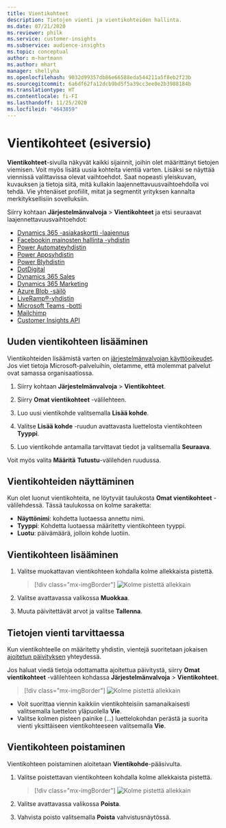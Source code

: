 ```yaml
---
title: Vientikohteet
description: Tietojen vienti ja vientikohteiden hallinta.
ms.date: 07/21/2020
ms.reviewer: philk
ms.service: customer-insights
ms.subservice: audience-insights
ms.topic: conceptual
author: m-hartmann
ms.author: mhart
manager: shellyha
ms.openlocfilehash: 9032d99357db86e66588eda544211a5f8eb2f23b
ms.sourcegitcommit: 6a6df62fa12dcb9bd5f5a39cc3ee0e2b3988184b
ms.translationtype: HT
ms.contentlocale: fi-FI
ms.lasthandoff: 11/25/2020
ms.locfileid: "4643859"
---
```

# <a name="export-destinations-preview"></a>Vientikohteet (esiversio)

**Vientikohteet**-sivulla näkyvät kaikki sijainnit, joihin olet määrittänyt tietojen viemisen. Voit myös lisätä uusia kohteita vientiä varten. Lisäksi se näyttää viennissä valittavissa olevat vaihtoehdot. Saat nopeasti yleiskuvan, kuvauksen ja tietoja siitä, mitä kullakin laajennettavuusvaihtoehdolla voi tehdä. Vie yhtenäiset profiilit, mitat ja segmentit yrityksen kannalta merkityksellisiin sovelluksiin.

Siirry kohtaan **Järjestelmänvalvoja** > **Vientikohteet** ja etsi seuraavat laajennettavuusvaihtoehdot:

- [Dynamics 365 -asiakaskortti -laajennus](customer-card-add-in.md)
- [Facebookin mainosten hallinta -yhdistin](export-facebook.md)
- [Power Automateyhdistin](export-power-automate.md)
- [Power Appsyhdistin](export-power-apps.md)
- [Power BIyhdistin](export-power-bi.md)
- [DotDigital](export-dotdigital.md)
- [Dynamics 365 Sales](export-dynamics365-sales.md)
- [Dynamics 365 Marketing](export-dynamics365-marketing.md)
- [Azure Blob -säilö](export-azure-blob-storage.md)
- [LiveRamp&reg;-yhdistin](export-liveramp.md)
- [Microsoft Teams -botti](export-teams-bot.md)
- [Mailchimp](export-mailchimp.md)
- [Customer Insights API](apis.md)

## <a name="add-a-new-export-destination"></a>Uuden vientikohteen lisääminen

Vientikohteiden lisäämistä varten on [järjestelmänvalvojan käyttöoikeudet](permissions.md). Jos viet tietoja Microsoft-palveluihin, oletamme, että molemmat palvelut ovat samassa organisaatiossa.

1. Siirry kohtaan **Järjestelmänvalvoja** > **Vientikohteet**.

1. Siirry **Omat vientikohteet** -välilehteen.

1. Luo uusi vientikohde valitsemalla **Lisää kohde**.

1. Valitse **Lisää kohde** -ruudun avattavasta luettelosta vientikohteen **Tyyppi**.

1. Luo vientikohde antamalla tarvittavat tiedot ja valitsemalla **Seuraava**.

Voit myös valita **Määritä** **Tutustu**-välilehden ruudussa.

## <a name="view-export-destinations"></a>Vientikohteiden näyttäminen

Kun olet luonut vientikohteita, ne löytyvät taulukosta **Omat vientikohteet** -välilehdessä. Tässä taulukossa on kolme saraketta:

- **Näyttönimi**: kohdetta luotaessa annettu nimi.
- **Tyyppi**: Kohdetta luotaessa määritetty vientikohteen tyyppi.
- **Luotu**: päivämäärä, jolloin kohde luotiin.

## <a name="edit-an-export-destination"></a>Vientikohteen lisääminen

1. Valitse muokattavan vientikohteen kohdalla kolme allekkaista pistettä.

   > [!div class="mx-imgBorder"]
   > ![Kolme pistettä allekkain](media/export-destinations-page-ellipsis.png "Kolme pistettä allekkain")

1. Valitse avattavassa valikossa **Muokkaa**.

1. Muuta päivitettävät arvot ja valitse **Tallenna**.

## <a name="export-data-on-demand"></a>Tietojen vienti tarvittaessa

Kun vientikohteelle on määritetty yhdistin, vientejä suoritetaan jokaisen [ajoitetun päivityksen](system.md#schedule-tab) yhteydessä.

Jos haluat viedä tietoja odottamatta ajoitettua päivitystä, siirry **Omat vientikohteet** -välilehteen kohdassa **Järjestelmänvalvoja** > **Vientikohteet**.

> [!div class="mx-imgBorder"]
> ![Kolme pistettä allekkain](media/export-destinations-page-ellipsis.png "Kolme pistettä allekkain")

- Voit suorittaa viennin kaikkiin vientikohteisiin samanaikaisesti valitsemalla luettelon yläpuolella **Vie**.
- Valitse kolmen pisteen painike (...) luettelokohdan perästä ja suorita vienti yksittäiseen vientikohteeseen valitsemalla **Vie**.

## <a name="remove-an-export-destination"></a>Vientikohteen poistaminen

Vientikohteen poistaminen aloitetaan **Vientikohde**-pääsivulta.

1. Valitse poistettavan vientikohteen kohdalla kolme allekkaista pistettä.

   > [!div class="mx-imgBorder"]
   > ![Kolme pistettä allekkain](media/export-destinations-page-ellipsis.png "Kolme pistettä allekkain")

2. Valitse avattavassa valikossa **Poista**.

3. Vahvista poisto valitsemalla **Poista** vahvistusnäytössä.
